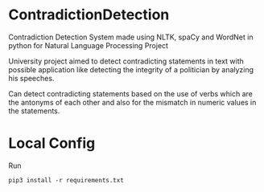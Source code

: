 # ContradictionDetection

Contradiction Detection System made using NLTK, spaCy and WordNet in python for Natural Language Processing Project

University project aimed to detect contradicting statements in text with possible application like detecting the integrity of a politician by analyzing his speeches.

Can detect contradicting statements based on the use of verbs which are the antonyms of each other and also for the mismatch in numeric values in the statements.

# Local Config

Run

```
pip3 install -r requirements.txt
```
